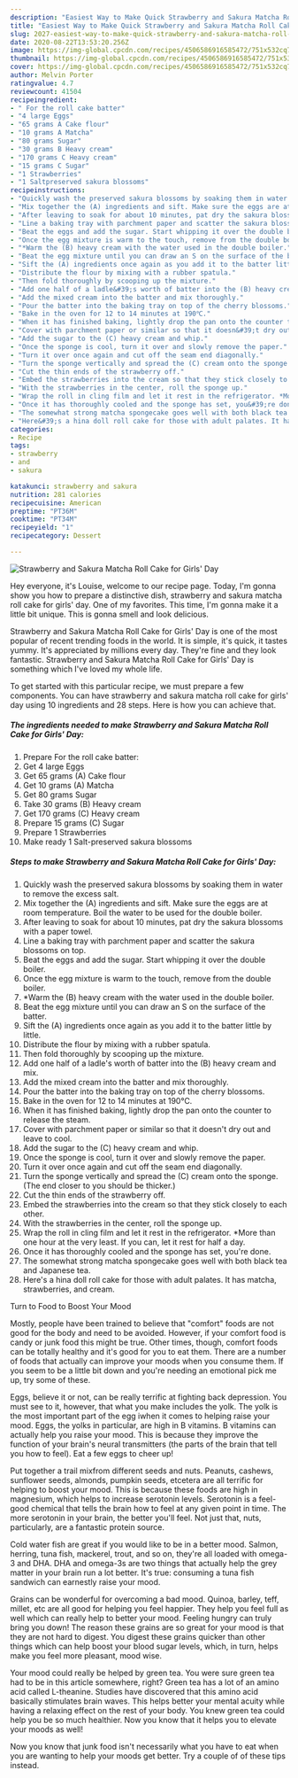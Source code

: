 ```yaml
---
description: "Easiest Way to Make Quick Strawberry and Sakura Matcha Roll Cake for Girls&amp;#39; Day"
title: "Easiest Way to Make Quick Strawberry and Sakura Matcha Roll Cake for Girls&amp;#39; Day"
slug: 2027-easiest-way-to-make-quick-strawberry-and-sakura-matcha-roll-cake-for-girls-and-39-day
date: 2020-08-22T13:53:20.256Z
image: https://img-global.cpcdn.com/recipes/4506586916585472/751x532cq70/strawberry-and-sakura-matcha-roll-cake-for-girls-day-recipe-main-photo.jpg
thumbnail: https://img-global.cpcdn.com/recipes/4506586916585472/751x532cq70/strawberry-and-sakura-matcha-roll-cake-for-girls-day-recipe-main-photo.jpg
cover: https://img-global.cpcdn.com/recipes/4506586916585472/751x532cq70/strawberry-and-sakura-matcha-roll-cake-for-girls-day-recipe-main-photo.jpg
author: Melvin Porter
ratingvalue: 4.7
reviewcount: 41504
recipeingredient:
- " For the roll cake batter"
- "4 large Eggs"
- "65 grams A Cake flour"
- "10 grams A Matcha"
- "80 grams Sugar"
- "30 grams B Heavy cream"
- "170 grams C Heavy cream"
- "15 grams C Sugar"
- "1 Strawberries"
- "1 Saltpreserved sakura blossoms"
recipeinstructions:
- "Quickly wash the preserved sakura blossoms by soaking them in water to remove the excess salt."
- "Mix together the (A) ingredients and sift. Make sure the eggs are at room temperature. Boil the water to be used for the double boiler."
- "After leaving to soak for about 10 minutes, pat dry the sakura blossoms with a paper towel."
- "Line a baking tray with parchment paper and scatter the sakura blossoms on top."
- "Beat the eggs and add the sugar. Start whipping it over the double boiler."
- "Once the egg mixture is warm to the touch, remove from the double boiler."
- "*Warm the (B) heavy cream with the water used in the double boiler."
- "Beat the egg mixture until you can draw an S on the surface of the batter."
- "Sift the (A) ingredients once again as you add it to the batter little by little."
- "Distribute the flour by mixing with a rubber spatula."
- "Then fold thoroughly by scooping up the mixture."
- "Add one half of a ladle&#39;s worth of batter into the (B) heavy cream and mix."
- "Add the mixed cream into the batter and mix thoroughly."
- "Pour the batter into the baking tray on top of the cherry blossoms."
- "Bake in the oven for 12 to 14 minutes at 190℃."
- "When it has finished baking, lightly drop the pan onto the counter to release the steam."
- "Cover with parchment paper or similar so that it doesn&#39;t dry out and leave to cool."
- "Add the sugar to the (C) heavy cream and whip."
- "Once the sponge is cool, turn it over and slowly remove the paper."
- "Turn it over once again and cut off the seam end diagonally."
- "Turn the sponge vertically and spread the (C) cream onto the sponge. (The end closer to you should be thicker.)"
- "Cut the thin ends of the strawberry off."
- "Embed the strawberries into the cream so that they stick closely to each other."
- "With the strawberries in the center, roll the sponge up."
- "Wrap the roll in cling film and let it rest in the refrigerator. *More than one hour at the very least. If you can, let it rest for half a day."
- "Once it has thoroughly cooled and the sponge has set, you&#39;re done."
- "The somewhat strong matcha spongecake goes well with both black tea and Japanese tea."
- "Here&#39;s a hina doll roll cake for those with adult palates. It has matcha, strawberries, and cream."
categories:
- Recipe
tags:
- strawberry
- and
- sakura

katakunci: strawberry and sakura 
nutrition: 281 calories
recipecuisine: American
preptime: "PT36M"
cooktime: "PT34M"
recipeyield: "1"
recipecategory: Dessert

---
```



![Strawberry and Sakura Matcha Roll Cake for Girls&#39; Day](https://img-global.cpcdn.com/recipes/4506586916585472/751x532cq70/strawberry-and-sakura-matcha-roll-cake-for-girls-day-recipe-main-photo.jpg)

Hey everyone, it's Louise, welcome to our recipe page. Today, I'm gonna show you how to prepare a distinctive dish, strawberry and sakura matcha roll cake for girls&#39; day. One of my favorites. This time, I'm gonna make it a little bit unique. This is gonna smell and look delicious.



Strawberry and Sakura Matcha Roll Cake for Girls&#39; Day is one of the most popular of recent trending foods in the world. It is simple, it's quick, it tastes yummy. It's appreciated by millions every day. They're fine and they look fantastic. Strawberry and Sakura Matcha Roll Cake for Girls&#39; Day is something which I've loved my whole life.


To get started with this particular recipe, we must prepare a few components. You can have strawberry and sakura matcha roll cake for girls&#39; day using 10 ingredients and 28 steps. Here is how you can achieve that.

<!--inarticleads1-->

##### The ingredients needed to make Strawberry and Sakura Matcha Roll Cake for Girls&#39; Day:

1. Prepare  For the roll cake batter:
1. Get 4 large Eggs
1. Get 65 grams (A) Cake flour
1. Get 10 grams (A) Matcha
1. Get 80 grams Sugar
1. Take 30 grams (B) Heavy cream
1. Get 170 grams (C) Heavy cream
1. Prepare 15 grams (C) Sugar
1. Prepare 1 Strawberries
1. Make ready 1 Salt-preserved sakura blossoms




<!--inarticleads2-->

##### Steps to make Strawberry and Sakura Matcha Roll Cake for Girls&#39; Day:

1. Quickly wash the preserved sakura blossoms by soaking them in water to remove the excess salt.
1. Mix together the (A) ingredients and sift. Make sure the eggs are at room temperature. Boil the water to be used for the double boiler.
1. After leaving to soak for about 10 minutes, pat dry the sakura blossoms with a paper towel.
1. Line a baking tray with parchment paper and scatter the sakura blossoms on top.
1. Beat the eggs and add the sugar. Start whipping it over the double boiler.
1. Once the egg mixture is warm to the touch, remove from the double boiler.
1. *Warm the (B) heavy cream with the water used in the double boiler.
1. Beat the egg mixture until you can draw an S on the surface of the batter.
1. Sift the (A) ingredients once again as you add it to the batter little by little.
1. Distribute the flour by mixing with a rubber spatula.
1. Then fold thoroughly by scooping up the mixture.
1. Add one half of a ladle&#39;s worth of batter into the (B) heavy cream and mix.
1. Add the mixed cream into the batter and mix thoroughly.
1. Pour the batter into the baking tray on top of the cherry blossoms.
1. Bake in the oven for 12 to 14 minutes at 190℃.
1. When it has finished baking, lightly drop the pan onto the counter to release the steam.
1. Cover with parchment paper or similar so that it doesn&#39;t dry out and leave to cool.
1. Add the sugar to the (C) heavy cream and whip.
1. Once the sponge is cool, turn it over and slowly remove the paper.
1. Turn it over once again and cut off the seam end diagonally.
1. Turn the sponge vertically and spread the (C) cream onto the sponge. (The end closer to you should be thicker.)
1. Cut the thin ends of the strawberry off.
1. Embed the strawberries into the cream so that they stick closely to each other.
1. With the strawberries in the center, roll the sponge up.
1. Wrap the roll in cling film and let it rest in the refrigerator. *More than one hour at the very least. If you can, let it rest for half a day.
1. Once it has thoroughly cooled and the sponge has set, you&#39;re done.
1. The somewhat strong matcha spongecake goes well with both black tea and Japanese tea.
1. Here&#39;s a hina doll roll cake for those with adult palates. It has matcha, strawberries, and cream.




Turn to Food to Boost Your Mood


Mostly, people have been trained to believe that "comfort" foods are not good for the body and need to be avoided. However, if your comfort food is candy or junk food this might be true. Other times, though, comfort foods can be totally healthy and it's good for you to eat them. There are a number of foods that actually can improve your moods when you consume them. If you seem to be a little bit down and you're needing an emotional pick me up, try some of these.

Eggs, believe it or not, can be really terrific at fighting back depression. You must see to it, however, that what you make includes the yolk. The yolk is the most important part of the egg iwhen it comes to helping raise your mood. Eggs, the yolks in particular, are high in B vitamins. B vitamins can actually help you raise your mood. This is because they improve the function of your brain's neural transmitters (the parts of the brain that tell you how to feel). Eat a few eggs to cheer up!

Put together a trail mixfrom different seeds and nuts. Peanuts, cashews, sunflower seeds, almonds, pumpkin seeds, etcetera are all terrific for helping to boost your mood. This is because these foods are high in magnesium, which helps to increase serotonin levels. Serotonin is a feel-good chemical that tells the brain how to feel at any given point in time. The more serotonin in your brain, the better you'll feel. Not just that, nuts, particularly, are a fantastic protein source.

Cold water fish are great if you would like to be in a better mood. Salmon, herring, tuna fish, mackerel, trout, and so on, they're all loaded with omega-3 and DHA. DHA and omega-3s are two things that actually help the grey matter in your brain run a lot better. It's true: consuming a tuna fish sandwich can earnestly raise your mood. 

Grains can be wonderful for overcoming a bad mood. Quinoa, barley, teff, millet, etc are all good for helping you feel happier. They help you feel full as well which can really help to better your mood. Feeling hungry can truly bring you down! The reason these grains are so great for your mood is that they are not hard to digest. You digest these grains quicker than other things which can help boost your blood sugar levels, which, in turn, helps make you feel more pleasant, mood wise.

Your mood could really be helped by green tea. You were sure green tea had to be in this article somewhere, right? Green tea has a lot of an amino acid called L-theanine. Studies have discovered that this amino acid basically stimulates brain waves. This helps better your mental acuity while having a relaxing effect on the rest of your body. You knew green tea could help you be so much healthier. Now you know that it helps you to elevate your moods as well!

Now you know that junk food isn't necessarily what you have to eat when you are wanting to help your moods get better. Try  a  couple of  of  these  tips  instead.

